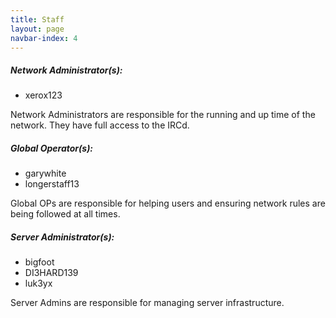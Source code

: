```yaml
---
title: Staff
layout: page
navbar-index: 4
---
```


##### Network Administrator(s):

- xerox123

Network Administrators are responsible for the running and up time of the
network. They have full access to the IRCd.

##### Global Operator(s):

- garywhite
- longerstaff13

Global OPs are responsible for helping users and ensuring network rules are being followed at all times.

##### Server Administrator(s):

- bigfoot
- DI3HARD139
- luk3yx

Server Admins are responsible for managing server infrastructure.
